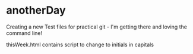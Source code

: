 # anotherDay
Creating a new
Test files for practical git - I'm getting there and loving the command line!

thisWeek.html contains script to change to initials in capitals
